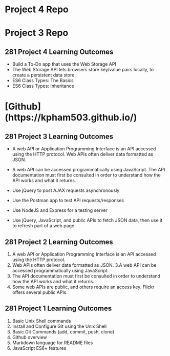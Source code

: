 # Project 4 Repo

# Project 3 Repo

<h2>281 Project 4 Learning Outcomes</h2>

* Build a To-Do app that uses the Web Storage API
* The Web Storage API lets browsers store key/value pairs locally, to
create a persistent data store
* ES6 Class Types: The Basics
* ES6 Class Types: Inheritance


<h1>[Github](https://kpham503.github.io/)</h1>

<h2>281 Project 3 Learning Outcomes</h2>

* A web API or Application Programming Interface is an API
accessed using the HTTP protocol. Web APIs often deliver data
formatted as JSON.

* A web API can be accessed programmatically using JavaScript.
The API documentation must first be consulted in order to
understand how the API works and what it returns.

* Use jQuery to post AJAX requests asynchronously

* Use the Postman app to test API requests/responses

* Use NodeJS and Express for a testing server

* Use jQuery, JavaScript, and public APIs to fetch JSON data, then
use it to refresh part of a web page

<h2>281 Project 2 Learning Outcomes</h2>

1. A web API or Application Programming Interface is an API
accessed using the HTTP protocol.
2. Web APIs often deliver data formatted as JSON.
3.A web API can be accessed programmatically using JavaScript.
4. The API documentation must first be consulted in order to
understand how the API works and what it returns.
5. Some web APIs are public, and others require an access key.
Flickr offers several public APIs.

<h2>281 Project 1 Learning Outcomes</h2>

1. Basic Unix Shell commands
2. Install and Configure Git using the Unix Shell
3. Basic Git Commands (add, commit, push, clone)
4. Github overview
5. Markdown language for README files
6. JavaScript ES6+ features
